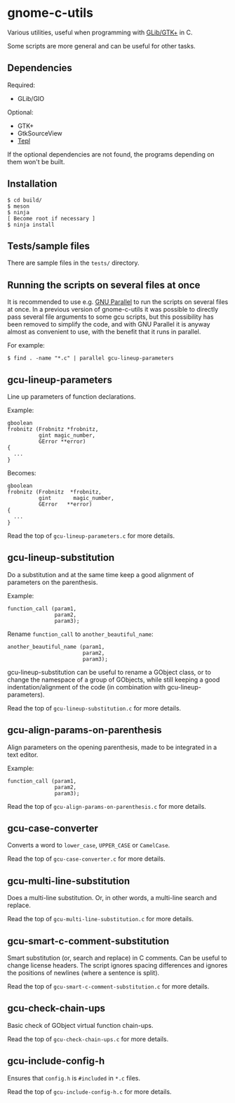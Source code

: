 gnome-c-utils
=============

Various utilities, useful when programming with
[GLib/GTK+](https://www.gtk.org/) in C.

Some scripts are more general and can be useful for other tasks.

Dependencies
------------

Required:
- GLib/GIO

Optional:
- GTK+
- GtkSourceView
- [Tepl](https://wiki.gnome.org/Projects/Tepl)

If the optional dependencies are not found, the programs depending on them
won't be built.

Installation
------------

```
$ cd build/
$ meson
$ ninja
[ Become root if necessary ]
$ ninja install
```

Tests/sample files
------------------

There are sample files in the `tests/` directory.

Running the scripts on several files at once
--------------------------------------------

It is recommended to use e.g.
[GNU Parallel](https://www.gnu.org/software/parallel/) to run the scripts on
several files at once. In a previous version of gnome-c-utils it was possible
to directly pass several file arguments to some gcu scripts, but this
possibility has been removed to simplify the code, and with GNU Parallel it is
anyway almost as convenient to use, with the benefit that it runs in parallel.

For example:
```
$ find . -name "*.c" | parallel gcu-lineup-parameters
```

gcu-lineup-parameters
---------------------

Line up parameters of function declarations.

Example:

```
gboolean
frobnitz (Frobnitz *frobnitz,
          gint magic_number,
          GError **error)
{
  ...
}
```

Becomes:

```
gboolean
frobnitz (Frobnitz  *frobnitz,
          gint       magic_number,
          GError   **error)
{
  ...
}
```

Read the top of `gcu-lineup-parameters.c` for more details.

gcu-lineup-substitution
-----------------------

Do a substitution and at the same time keep a good alignment of parameters on
the parenthesis.

Example:

```
function_call (param1,
               param2,
               param3);
```

Rename `function_call` to `another_beautiful_name`:

```
another_beautiful_name (param1,
                        param2,
                        param3);
```

gcu-lineup-substitution can be useful to rename a GObject class, or to change
the namespace of a group of GObjects, while still keeping a good
indentation/alignment of the code (in combination with gcu-lineup-parameters).

Read the top of `gcu-lineup-substitution.c` for more details.

gcu-align-params-on-parenthesis
-------------------------------

Align parameters on the opening parenthesis, made to be integrated in a text
editor.

Example:

```
function_call (param1,
               param2,
               param3);
```

Read the top of `gcu-align-params-on-parenthesis.c` for more details.

gcu-case-converter
------------------

Converts a word to `lower_case`, `UPPER_CASE` or `CamelCase`.

Read the top of `gcu-case-converter.c` for more details.

gcu-multi-line-substitution
---------------------------

Does a multi-line substitution. Or, in other words, a multi-line search and
replace.

Read the top of `gcu-multi-line-substitution.c` for more details.

gcu-smart-c-comment-substitution
--------------------------------

Smart substitution (or, search and replace) in C comments. Can be useful to
change license headers. The script ignores spacing differences and ignores the
positions of newlines (where a sentence is split).

Read the top of `gcu-smart-c-comment-substitution.c` for more details.

gcu-check-chain-ups
-------------------

Basic check of GObject virtual function chain-ups.

Read the top of `gcu-check-chain-ups.c` for more details.

gcu-include-config-h
--------------------

Ensures that `config.h` is `#included` in `*.c` files.

Read the top of `gcu-include-config-h.c` for more details.
